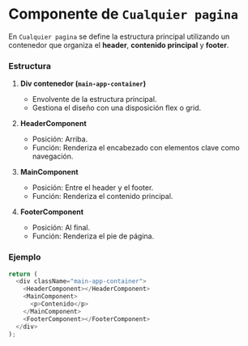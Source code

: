 # Componente de `Cualquier pagina`

En `Cualquier pagina` se define la estructura principal utilizando un contenedor que organiza el **header**, **contenido principal** y **footer**.

### Estructura

1. **Div contenedor (`main-app-container`)**

   - Envolvente de la estructura principal.
   - Gestiona el diseño con una disposición flex o grid.

2. **HeaderComponent**

   - Posición: Arriba.
   - Función: Renderiza el encabezado con elementos clave como navegación.

3. **MainComponent**

   - Posición: Entre el header y el footer.
   - Función: Renderiza el contenido principal.

4. **FooterComponent**
   - Posición: Al final.
   - Función: Renderiza el pie de página.

### Ejemplo

```javascript
return (
  <div className="main-app-container">
    <HeaderComponent></HeaderComponent>
    <MainComponent>
      <p>Contenido</p>
    </MainComponent>
    <FooterComponent></FooterComponent>
  </div>
);
```
